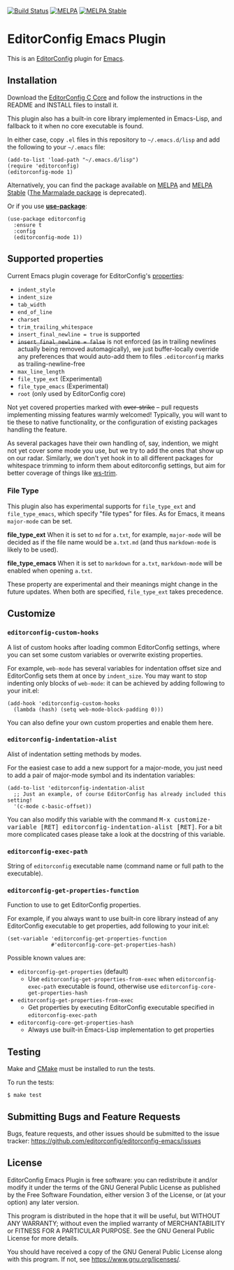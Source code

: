 [![Build Status](https://travis-ci.org/editorconfig/editorconfig-emacs.svg?branch=master)](https://travis-ci.org/editorconfig/editorconfig-emacs)
[![MELPA](http://melpa.org/packages/editorconfig-badge.svg)](http://melpa.org/#/editorconfig)
[![MELPA Stable](https://stable.melpa.org/packages/editorconfig-badge.svg)](https://stable.melpa.org/#/editorconfig)


# EditorConfig Emacs Plugin

This is an [EditorConfig][] plugin for [Emacs](https://www.gnu.org/software/emacs/).

## Installation

Download the [EditorConfig C Core][] and follow the instructions in the README
and INSTALL files to install it.

This plugin also has a built-in core library implemented in Emacs-Lisp, and
fallback to it when no core executable is found.

In either case, copy `.el` files in this repository to `~/.emacs.d/lisp`
and add the following to your `~/.emacs` file:

```emacs-lisp
(add-to-list 'load-path "~/.emacs.d/lisp")
(require 'editorconfig)
(editorconfig-mode 1)
```

Alternatively, you can find the package available on
[MELPA](https://melpa.org/#/editorconfig) and [MELPA Stable](https://stable.melpa.org/#/editorconfig)
([The Marmalade package](http://marmalade-repo.org/packages/editorconfig) is deprecated).

Or if you use [**use-package**](https://www.emacswiki.org/emacs/UsePackage):

```emacs-lisp
(use-package editorconfig
  :ensure t
  :config
  (editorconfig-mode 1))
```

## Supported properties

Current Emacs plugin coverage for EditorConfig's [properties][]:

* `indent_style`
* `indent_size`
* `tab_width`
* `end_of_line`
* `charset`
* `trim_trailing_whitespace`
* `insert_final_newline = true` is supported
* <del>`insert_final_newline = false`</del> is not enforced
  (as in trailing newlines actually being removed automagically),
  we just buffer-locally override any preferences that would auto-add them
  to files `.editorconfig` marks as trailing-newline-free
* `max_line_length`
* `file_type_ext` (Experimental)
* `file_type_emacs` (Experimental)
* `root` (only used by EditorConfig core)

Not yet covered properties marked with <del>over-strike</del>
– pull requests implementing missing features warmly welcomed!
Typically, you will want to tie these to native functionality,
or the configuration of existing packages handling the feature.

As several packages have their own handling of, say, indention,
we might not yet cover some mode you use, but we try to add the
ones that show up on our radar. Similarly, we don't yet hook
in to all different packages for whitespace trimming to inform
them about editorconfig settings, but aim for better coverage
of things like
[ws-trim](ftp://ftp.lysator.liu.se/pub/emacs/ws-trim.el).


### File Type

This plugin also has experimental supports for `file_type_ext` and
`file_type_emacs`, which specify "file types" for files.
As for Emacs, it means `major-mode` can be set.

**file_type_ext** When it is set to `md` for `a.txt`, for example,
`major-mode` will be decided as if the file name would be `a.txt.md`
(and thus `markdown-mode` is likely to be used).

**file_type_emacs** When it is set to `markdown` for `a.txt`,
`markdown-mode`  will be enabled when opening `a.txt`.

These property are experimental and their meanings might change in the
future updates. When both are specified, `file_type_ext` takes precedence.


## Customize

### `editorconfig-custom-hooks`

A list of custom hooks after loading common EditorConfig settings, where you can
set some custom variables or overwrite existing properties.

For example, `web-mode` has several variables for indentation offset size and
EditorConfig sets them at once by `indent_size`. You may want to stop indenting
only blocks of `web-mode`: it can be achieved by adding following to your init.el:

```emacs-lisp
(add-hook 'editorconfig-custom-hooks
  (lambda (hash) (setq web-mode-block-padding 0)))
```

You can also define your own custom properties and enable them here.

### `editorconfig-indentation-alist`

Alist of indentation setting methods by modes.

For the easiest case to add a new support for a major-mode, you just need to
add a pair of major-mode symbol and its indentation variables:

```emacs-lisp
(add-to-list 'editorconfig-indentation-alist
  ;; Just an example, of course EditorConfig has already included this setting!
  '(c-mode c-basic-offset))
```

You can also modify this variable with the command
<kbd>M-x customize-variable [RET] editorconfig-indentation-alist [RET]</kbd>.
For a bit more complicated cases please take a look at the docstring of this variable.

### `editorconfig-exec-path`

String of `editorconfig` executable name (command name or full path to
the executable).


### `editorconfig-get-properties-function`

Function to use to get EditorConfig properties.

For example, if you always want to use built-in core library instead
of any EditorConfig executable to get properties, add following to
your init.el:

``` emacs-lisp
(set-variable 'editorconfig-get-properties-function
              #'editorconfig-core-get-properties-hash)
```

Possible known values are:

* `editorconfig-get-properties` (default)
  * Use `editorconfig-get-properties-from-exec` when
    `editorconfig-exec-path` executable is found, otherwise use
    `editorconfig-core-get-properties-hash`
* `editorconfig-get-properties-from-exec`
  * Get properties by executing EditorConfig executable specified in
    `editorconfig-exec-path`
* `editorconfig-core-get-properties-hash`
  * Always use built-in Emacs-Lisp implementation to get properties

## Testing

Make and [CMake](https://cmake.org) must be installed to run the tests.

To run the tests:

    $ make test

## Submitting Bugs and Feature Requests

Bugs, feature requests, and other issues should be submitted to the issue
tracker: https://github.com/editorconfig/editorconfig-emacs/issues

## License

EditorConfig Emacs Plugin is free software: you can redistribute it
and/or modify it under the terms of the GNU General Public License as
published by the Free Software Foundation, either version 3 of the
License, or (at your option) any later version.

This program is distributed in the hope that it will be useful, but
WITHOUT ANY WARRANTY; without even the implied warranty of
MERCHANTABILITY or FITNESS FOR A PARTICULAR PURPOSE.  See the GNU
General Public License for more details.

You should have received a copy of the GNU General Public License along
with this program.  If not, see <https://www.gnu.org/licenses/>.

[EditorConfig]: https://editorconfig.org
[EditorConfig C Core]: https://github.com/editorconfig/editorconfig-core-c
[properties]: https://editorconfig.org/#supported-properties
